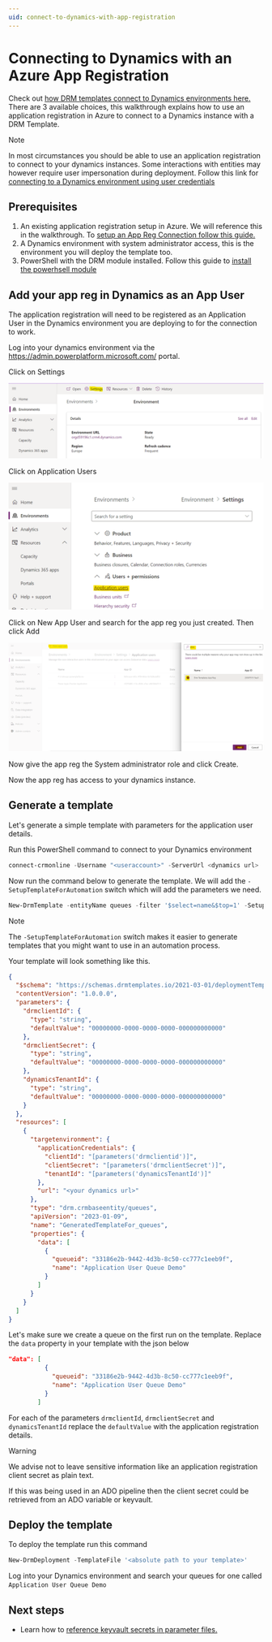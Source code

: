 ```yaml
---
uid: connect-to-dynamics-with-app-registration
---
```


# Connecting to Dynamics with an Azure App Registration

Check out [how DRM templates connect to Dynamics environments here.](xref:target-dynamics-instance)
There are 3 available choices, this walkthrough explains how to use an application 
registration in Azure to connect to a Dynamics instance with a DRM Template.

>[!NOTE]
> In most circumstances you should be able to use an application registration 
to connect to your dynamics instances.  Some interactions with entities may however
require user impersonation during deployment. 
Follow this link for [connecting to a Dynamics environment using user credentials](xref:connect-to-dynamics-with-usercreds)

## Prerequisites

1.  An existing application registration setup in Azure. We will reference this in 
the walkthrough. To [setup an App Reg Connection follow this guide.](xref:setup-app-reg-connection)
2.  A Dynamics environment with system administrator access, this is the environment
 you will deploy the template too.
3. PowerShell with the DRM module installed. Follow this guide to 
[install the powerhsell module](xref:install-powerhsell-module)

## Add your app reg in Dynamics as an App User

The application registration will need to be registered as an Application User in the Dynamics 
environment you are deploying to for the connection to work.

Log into your dynamics environment via the https://admin.powerplatform.microsoft.com/ portal.

Click on Settings

![Admin Portal](../images/dyn_envSettings.png "Dynamics Environment Settings")

Click on Application Users

![Admin Portal App Users](../images/dyn_envSettings_appusers.png "Dynamics App Users")

Click on New App User and search for the app reg you just created. Then click Add

![Admin Portal Add an App User](../images/dyn_envSettings_appusersAdd.png "Dynamics App Users Add")

Now give the app reg the System administrator role and click Create.

Now the app reg has access to your dynamics instance.

## Generate a template

Let's generate a simple template with parameters for the application user details.

Run this PowerShell command to connect to your Dynamics environment

```powershell
connect-crmonline -Username "<useraccount>" -ServerUrl <dynamics url>
```

Now run the command below to generate the template. We will add the 
```-SetupTemplateForAutomation``` switch which will add the parameters we need.

```powershell
New-DrmTemplate -entityName queues -filter '$select=name&$top=1' -SetupTemplateForAutomation
```

>[!NOTE]
> The ```-SetupTemplateForAutomation``` switch makes it easier to generate templates 
that you might want to use in an automation process.

Your template will look something like this.

```json
{
  "$schema": "https://schemas.drmtemplates.io/2021-03-01/deploymentTemplate.json#",
  "contentVersion": "1.0.0.0",
  "parameters": {
    "drmclientId": {
      "type": "string",
      "defaultValue": "00000000-0000-0000-0000-000000000000"
    },
    "drmclientSecret": {
      "type": "string",
      "defaultValue": "00000000-0000-0000-0000-000000000000"
    },
    "dynamicsTenantId": {
      "type": "string",
      "defaultValue": "00000000-0000-0000-0000-000000000000"
    }
  },
  "resources": [
    {
      "targetenvironment": {
        "applicationCredentials": {
          "clientId": "[parameters('drmclientid')]",
          "clientSecret": "[parameters('drmclientSecret')]",
          "tenantId": "[parameters('dynamicsTenantId')]"
        },
        "url": "<your dynamics url>"
      },
      "type": "drm.crmbaseentity/queues",
      "apiVersion": "2023-01-09",
      "name": "GeneratedTemplateFor_queues",
      "properties": {
        "data": [
          {
            "queueid": "33186e2b-9442-4d3b-8c50-cc777c1eeb9f",
            "name": "Application User Queue Demo"
          }
        ]
      }
    }
  ]
}
```

Let's make sure we create a queue on the first run on the template.  Replace the 
```data``` property in your template with the json below

```json
"data": [
          {
            "queueid": "33186e2b-9442-4d3b-8c50-cc777c1eeb9f",
            "name": "Application User Queue Demo"
          }
        ]
```

For each of the parameters ```drmclientId```, ```drmclientSecret``` and ```dynamicsTenantId``` 
replace the ```defaultValue``` with the application registration details.

>[!WARNING]
> We advise not to leave sensitive information like an application registration client secret
> as plain text.
> 
> If this was being used in an ADO pipeline then the client secret could be retrieved from
> an ADO variable or keyvault.

## Deploy the template

To deploy the template run this command

```powershell
New-DrmDeployment -TemplateFile '<absolute path to your template>'
```

Log into your Dynamics environment and search your queues 
for one called ```Application User Queue Demo```

## Next steps

- Learn how to [reference keyvault secrets in parameter files.](xref:reference-keyvault-secrets)